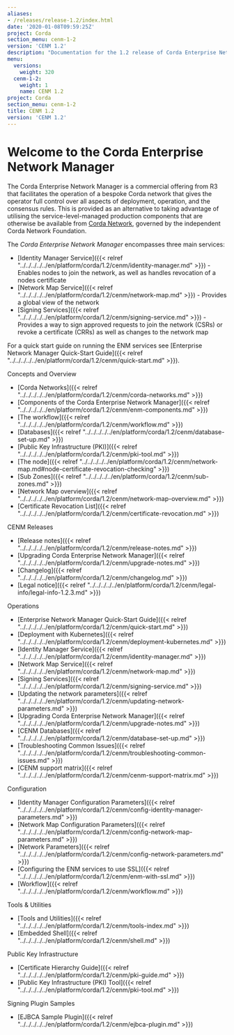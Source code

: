```yaml
---
aliases:
- /releases/release-1.2/index.html
date: '2020-01-08T09:59:25Z'
project: Corda
section_menu: cenm-1-2
version: 'CENM 1.2'
description: "Documentation for the 1.2 release of Corda Enterprise Network Manager (CENM)"
menu:
  versions:
    weight: 320
  cenm-1-2:
    weight: 1
    name: CENM 1.2
project: Corda
section_menu: cenm-1-2
title: CENM 1.2
version: 'CENM 1.2'
---
```



# Welcome to the Corda Enterprise Network Manager

The Corda Enterprise Network Manager is a commercial offering from R3 that facilitates the operation of a bespoke
Corda network that gives the operator full control over all aspects of deployment, operation, and the consensus rules.
This is provided as an alternative to taking advantage of utilising the service-level-managed production components
that are otherwise be available from [Corda Network](https://corda.network), governed by the independent
Corda Network Foundation.

The *Corda Enterprise Network Manager* encompasses three main services:


* [Identity Manager Service]({{< relref "../../../../../en/platform/corda/1.2/cenm/identity-manager.md" >}}) - Enables nodes to join the network, as well as handles revocation of a nodes certificate
* [Network Map Service]({{< relref "../../../../../en/platform/corda/1.2/cenm/network-map.md" >}}) - Provides a global view of the network
* [Signing Services]({{< relref "../../../../../en/platform/corda/1.2/cenm/signing-service.md" >}}) - Provides a way to sign approved requests to join the network (CSRs) or revoke a certificate
(CRRs) as well as changes to the network map

For a quick start guide on running the ENM services see [Enterprise Network Manager Quick-Start Guide]({{< relref "../../../../../en/platform/corda/1.2/cenm/quick-start.md" >}}).


Concepts and Overview

* [Corda Networks]({{< relref "../../../../../en/platform/corda/1.2/cenm/corda-networks.md" >}})
* [Components of the Corda Enterprise Network Manager]({{< relref "../../../../../en/platform/corda/1.2/cenm/enm-components.md" >}})
* [The workflow]({{< relref "../../../../../en/platform/corda/1.2/cenm/workflow.md" >}})
* [Databases]({{< relref "../../../../../en/platform/corda/1.2/cenm/database-set-up.md" >}})
* [Public Key Infrastructure (PKI)]({{< relref "../../../../../en/platform/corda/1.2/cenm/pki-tool.md" >}})
* [The node]({{< relref "../../../../../en/platform/corda/1.2/cenm/network-map.md#node-certificate-revocation-checking" >}})
* [Sub Zones]({{< relref "../../../../../en/platform/corda/1.2/cenm/sub-zones.md" >}})
* [Network Map overview]({{< relref "../../../../../en/platform/corda/1.2/cenm/network-map-overview.md" >}})
* [Certificate Revocation List]({{< relref "../../../../../en/platform/corda/1.2/cenm/certificate-revocation.md" >}})




CENM Releases

* [Release notes]({{< relref "../../../../../en/platform/corda/1.2/cenm/release-notes.md" >}})
* [Upgrading Corda Enterprise Network Manager]({{< relref "../../../../../en/platform/corda/1.2/cenm/upgrade-notes.md" >}})
* [Changelog]({{< relref "../../../../../en/platform/corda/1.2/cenm/changelog.md" >}})
* [Legal notice]({{< relref "../../../../../en/platform/corda/1.2/cenm/legal-info/legal-info-1.2.3.md" >}})




Operations

* [Enterprise Network Manager Quick-Start Guide]({{< relref "../../../../../en/platform/corda/1.2/cenm/quick-start.md" >}})
* [Deployment with Kubernetes]({{< relref "../../../../../en/platform/corda/1.2/cenm/deployment-kubernetes.md" >}})
* [Identity Manager Service]({{< relref "../../../../../en/platform/corda/1.2/cenm/identity-manager.md" >}})
* [Network Map Service]({{< relref "../../../../../en/platform/corda/1.2/cenm/network-map.md" >}})
* [Signing Services]({{< relref "../../../../../en/platform/corda/1.2/cenm/signing-service.md" >}})
* [Updating the network parameters]({{< relref "../../../../../en/platform/corda/1.2/cenm/updating-network-parameters.md" >}})
* [Upgrading Corda Enterprise Network Manager]({{< relref "../../../../../en/platform/corda/1.2/cenm/upgrade-notes.md" >}})
* [CENM Databases]({{< relref "../../../../../en/platform/corda/1.2/cenm/database-set-up.md" >}})
* [Troubleshooting Common Issues]({{< relref "../../../../../en/platform/corda/1.2/cenm/troubleshooting-common-issues.md" >}})
* [CENM support matrix]({{< relref "../../../../../en/platform/corda/1.2/cenm/cenm-support-matrix.md" >}})




Configuration

* [Identity Manager Configuration Parameters]({{< relref "../../../../../en/platform/corda/1.2/cenm/config-identity-manager-parameters.md" >}})
* [Network Map Configuration Parameters]({{< relref "../../../../../en/platform/corda/1.2/cenm/config-network-map-parameters.md" >}})
* [Network Parameters]({{< relref "../../../../../en/platform/corda/1.2/cenm/config-network-parameters.md" >}})
* [Configuring the ENM services to use SSL]({{< relref "../../../../../en/platform/corda/1.2/cenm/enm-with-ssl.md" >}})
* [Workflow]({{< relref "../../../../../en/platform/corda/1.2/cenm/workflow.md" >}})




Tools & Utilities

* [Tools and Utilities]({{< relref "../../../../../en/platform/corda/1.2/cenm/tools-index.md" >}})
* [Embedded Shell]({{< relref "../../../../../en/platform/corda/1.2/cenm/shell.md" >}})




Public Key Infrastructure

* [Certificate Hierarchy Guide]({{< relref "../../../../../en/platform/corda/1.2/cenm/pki-guide.md" >}})
* [Public Key Infrastructure (PKI) Tool]({{< relref "../../../../../en/platform/corda/1.2/cenm/pki-tool.md" >}})




Signing Plugin Samples

* [EJBCA Sample Plugin]({{< relref "../../../../../en/platform/corda/1.2/cenm/ejbca-plugin.md" >}})
